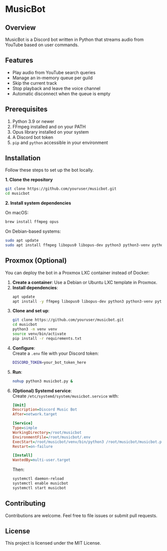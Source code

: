 # MusicBot

## Overview

MusicBot is a Discord bot written in Python that streams audio from YouTube based on user commands.

## Features

* Play audio from YouTube search queries
* Manage an in-memory queue per guild
* Skip the current track
* Stop playback and leave the voice channel
* Automatic disconnect when the queue is empty

## Prerequisites

1. Python 3.9 or newer  
2. FFmpeg installed and on your PATH  
3. Opus library installed on your system  
4. A Discord bot token  
5. `pip` and `python` accessible in your environment  

## Installation

Follow these steps to set up the bot locally.

**1. Clone the repository**
```bash
git clone https://github.com/youruser/musicbot.git
cd musicbot
```

**2. Install system dependencies**

On macOS:
```bash
brew install ffmpeg opus
```

On Debian-based systems:
```bash
sudo apt update
sudo apt install ffmpeg libopus0 libopus-dev python3 python3-venv python3-pip git
```

## Proxmox (Optional)

You can deploy the bot in a Proxmox LXC container instead of Docker:

1. **Create a container**: Use a Debian or Ubuntu LXC template in Proxmox.  
2. **Install dependencies**:
   ```bash
   apt update
   apt install -y ffmpeg libopus0 libopus-dev python3 python3-venv python3-pip git
   ```
3. **Clone and set up**:
   ```bash
   git clone https://github.com/youruser/musicbot.git
   cd musicbot
   python3 -m venv venv
   source venv/bin/activate
   pip install -r requirements.txt
   ```
4. **Configure**:  
   Create a `.env` file with your Discord token:
   ```bash
   DISCORD_TOKEN=your_bot_token_here
   ```
5. **Run**:
   ```bash
   nohup python3 musicbot.py &
   ```
6. **(Optional) Systemd service**:  
   Create `/etc/systemd/system/musicbot.service` with:
   ```ini
   [Unit]
   Description=Discord Music Bot
   After=network.target

   [Service]
   Type=simple
   WorkingDirectory=/root/musicbot
   EnvironmentFile=/root/musicbot/.env
   ExecStart=/root/musicbot/venv/bin/python3 /root/musicbot/musicbot.py
   Restart=on-failure

   [Install]
   WantedBy=multi-user.target
   ```
   Then:
   ```bash
   systemctl daemon-reload
   systemctl enable musicbot
   systemctl start musicbot
   ```

## Contributing

Contributions are welcome. Feel free to file issues or submit pull requests.

## License

This project is licensed under the MIT License.
